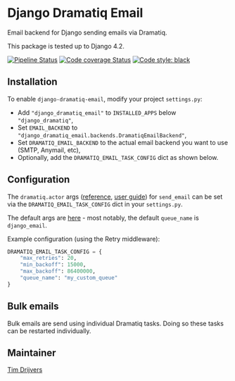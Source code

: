 # Django Dramatiq Email

Email backend for Django sending emails via Dramatiq.

This package is tested up to Django 4.2.

[![Pipeline Status](https://gitlab.com/sendcloud-public/django-dramatiq-email/badges/master/pipeline.svg)](https://gitlab.com/sendcloud-public/django-dramatiq-email/-/pipelines)
[![Code coverage Status](https://gitlab.com/sendcloud-public/django-dramatiq-email/badges/master/coverage.svg)](https://gitlab.com/sendcloud-public/django-dramatiq-email/-/pipelines)
[![Code style: black](https://img.shields.io/badge/code%20style-black-000000.svg)](https://pypi.org/project/black/)

## Installation

To enable `django-dramatiq-email`, modify your project `settings.py`:

- Add `"django_dramatiq_email"` to `INSTALLED_APPS` below `"django_dramatiq"`,
- Set `EMAIL_BACKEND` to `"django_dramatiq_email.backends.DramatiqEmailBackend"`,
- Set `DRAMATIQ_EMAIL_BACKEND` to the actual email backend you want to use (SMTP, Anymail, etc),
- Optionally, add the `DRAMATIQ_EMAIL_TASK_CONFIG` dict as shown below.

## Configuration

The `dramatiq.actor` args ([reference](https://dramatiq.io/reference.html#dramatiq.actor), [user guide](https://dramatiq.io/guide.html)) for `send_email` can be set via the `DRAMATIQ_EMAIL_TASK_CONFIG` dict in your `settings.py`.

The default args are [here](django_dramatiq_email/tasks.py) - most notably, the default `queue_name` is `django_email`.

Example configuration (using the Retry middleware):

```python
DRAMATIQ_EMAIL_TASK_CONFIG = {
    "max_retries": 20,
    "min_backoff": 15000,
    "max_backoff": 86400000,
    "queue_name": "my_custom_queue"
}
```

## Bulk emails
Bulk emails are send using individual Dramatiq tasks. Doing so these tasks can be restarted individually.

## Maintainer
[Tim Drijvers](https://gitlab.com/timdrijvers)
